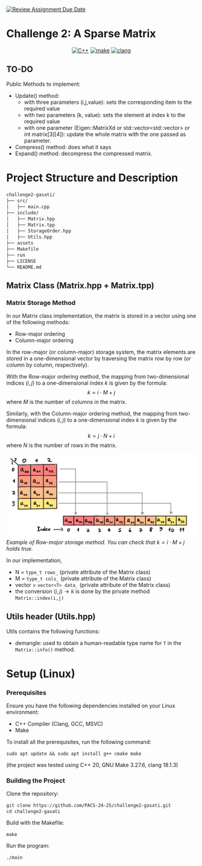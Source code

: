 [![Review Assignment Due Date](https://classroom.github.com/assets/deadline-readme-button-22041afd0340ce965d47ae6ef1cefeee28c7c493a6346c4f15d667ab976d596c.svg)](https://classroom.github.com/a/HlQKP7Zu)
# Challenge 2: A Sparse Matrix
<p align="center">
  <a href="https://img.shields.io/badge/C%2B%2B-20-blue"><img src="https://img.shields.io/badge/C%2B%2B-20-blue" alt="C++"></a>
  <a href="https://img.shields.io/badge/GNU Make-3.27.6-blue"><img src="https://img.shields.io/badge/GNU Make-4.3-blue" alt="make"></a>
  <a href="https://img.shields.io/badge/clang-18.1.3-blue"><img src="https://img.shields.io/badge/clang-18.1.3-blue" alt="clang"></a>
</p>

## TO-DO
Public Methods to implement:
- Update() method:
  - with three parameters (i,j,value): sets the corresponding item to the required value
  - with two parameters (k, value): sets the element at index k to the required value
  - with one parameter (Eigen::MatrixXd or std::vector<std::vector<int>> or int matrix[3][4]): update the whole matrix with the one passed as parameter.
- Compress() method: does what it says
- Expand() method: decompress the compressed matrix.


# Project Structure and Description
```
challenge2-gasati/
├── src/
│   ├── main.cpp
├── include/
│   ├── Matrix.hpp
│   ├── Matrix.tpp
|   ├── StorageOrder.hpp
|   ├── Utils.hpp
├── assets
├── Makefile
├── run
├── LICENSE
└── README.md
```
## Matrix Class (Matrix.hpp + Matrix.tpp)
### Matrix Storage Method
In our Matrix class implementation, the matrix is stored in a vector using one of the following methods:
- Row-major ordering
- Column-major ordering

In the row-major (or column-major) storage system, the matrix elements are stored in a one-dimensional vector by traversing the matrix row by row (or column by column, respectively).

With the Row-major ordering method, the mapping from two-dimensional indices $(i,j)$ to a one-dimensional index $k$ is given by the formula:
$$k=i\cdot M+j$$
where $M$ is the number of columns in the matrix.

Similarly, with the Column-major ordering method, the mapping from two-dimensional indices $(i,j)$ to a one-dimensional index $k$ is given by the formula:
$$k=j\cdot N+i$$
where $N$ is the number of rows in the matrix.


![row-major-fig](assets/row-major-fig.jpg)*Example of Row-major storage method. You can check that $k=i\cdot M+j$ holds true.*

In our implementation,
- N = ```type_t rows_``` (private attribute of the Matrix class)
- M = ```type_t cols_``` (private attribute of the Matrix class)
- vector = ```vector<T> data_``` (private attribute of the Matrix class)
- the conversion $(i,j)\to k$ is done by the private method ```Matrix::index(i,j) ```

## Utils header (Utils.hpp)
Utils contains the following functions:
- demangle: used to obtain a human-readable type name for ```T``` in the ```Matrix::info()``` method.



# Setup (Linux)
### Prerequisites
Ensure you have the following dependencies installed on your Linux environment:
- C++ Compiler (Clang, GCC, MSVC)
- Make

To install all the prerequisites, run the following command:
 ```
 sudo apt update && sudo apt install g++ cmake make
```
(the project was tested using C++ 20, GNU Make 3.27.6, clang 18.1.3)
### Building the Project
Clone the repository:
``` 
git clone https://github.com/PACS-24-25/challenge2-gasati.git
cd challenge2-gasati
```
Build with the Makefile:
```
make
```
Run the program:
```
./main
```
